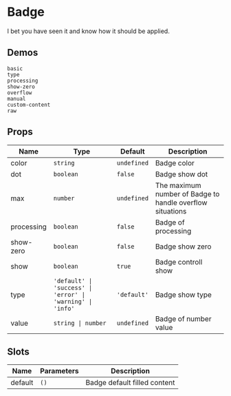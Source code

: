 # Badge

I bet you have seen it and know how it should be applied.

## Demos

```demo
basic
type
processing
show-zero
overflow
manual
custom-content
raw
```

## Props

| Name | Type | Default | Description |
| --- | --- | --- | --- |
| color | `string` | `undefined` | Badge color |
| dot | `boolean` | `false` | Badge show dot |
| max | `number` | `undefined` | The maximum number of Badge to handle overflow situations |
| processing | `boolean` | `false` | Badge of processing |
| show-zero | `boolean` | `false` | Badge show zero |
| show | `boolean` | `true` | Badge controll show |
| type | `'default' \| 'success' \| 'error' \| 'warning' \| 'info'` | `'default'` | Badge show type |
| value | `string \| number` | `undefined` | Badge of number value |

## Slots

| Name    | Parameters | Description                  |
| ------- | ---------- | ---------------------------- |
| default | `()`       | Badge default filled content |
